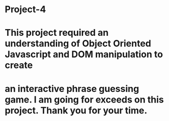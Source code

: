 # Project-4
# This project required an understanding of Object Oriented Javascript and DOM manipulation to create
# an interactive phrase guessing game. I am going for exceeds on this project. Thank you for your time.